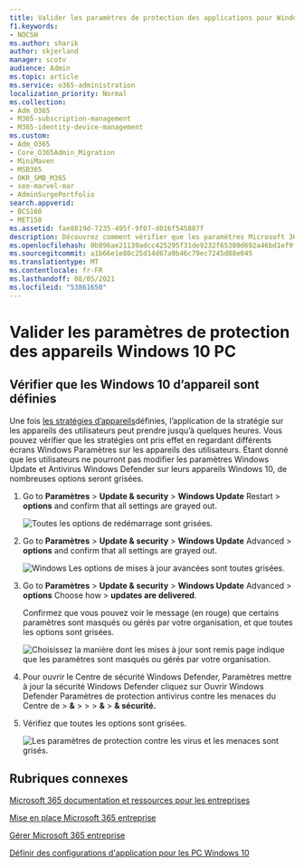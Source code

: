 ```yaml
---
title: Valider les paramètres de protection des applications pour Windows 10 PC
f1.keywords:
- NOCSH
ms.author: sharik
author: skjerland
manager: scotv
audience: Admin
ms.topic: article
ms.service: o365-administration
localization_priority: Normal
ms.collection:
- Adm_O365
- M365-subscription-management
- M365-identity-device-management
ms.custom:
- Adm_O365
- Core_O365Admin_Migration
- MiniMaven
- MSB365
- OKR_SMB_M365
- seo-marvel-mar
- AdminSurgePortfolio
search.appverid:
- BCS160
- MET150
ms.assetid: fae8819d-7235-495f-9f07-d016f545887f
description: Découvrez comment vérifier que les paramètres Microsoft 365 protection des applications pour les entreprises ont pris effet sur les appareils Windows 10 utilisateurs.
ms.openlocfilehash: 0b896ae21139adcc425295f31de9232f65380d692a46bd1ef9f81d4516e0e9ec
ms.sourcegitcommit: a1b66e1e80c25d14d67a9b46c79ec7245d88e045
ms.translationtype: MT
ms.contentlocale: fr-FR
ms.lasthandoff: 08/05/2021
ms.locfileid: "53861650"
---
```

# <a name="validate-device-protection-settings-for-windows-10-pcs"></a>Valider les paramètres de protection des appareils Windows 10 PC

## <a name="verify-that-windows-10-device-policies-are-set"></a>Vérifier que les Windows 10 d’appareil sont définies

Une fois [les stratégies d’appareils](protection-settings-for-windows-10-pcs.md)définies, l’application de la stratégie sur les appareils des utilisateurs peut prendre jusqu’à quelques heures. Vous pouvez vérifier que les stratégies ont pris effet en regardant différents écrans Windows Paramètres sur les appareils des utilisateurs. Étant donné que les utilisateurs ne pourront pas modifier les paramètres Windows Update et Antivirus Windows Defender sur leurs appareils Windows 10, de nombreuses options seront grisées.
  
1. Go to **Paramètres** \> **Update &amp; security** \> **Windows Update** Restart \> **options** and confirm that all settings are grayed out. 
    
    ![Toutes les options de redémarrage sont grisées.](../media/31308da9-18b0-47c5-bbf6-d5fa6747c376.png)
  
2. Go to **Paramètres** \> **Update &amp; security** \> **Windows Update** Advanced \> **options** and confirm that all settings are grayed out. 
    
    ![Windows Les options de mises à jour avancées sont toutes grisées.](../media/049cf281-d503-4be9-898b-c0a3286c7fc2.png)
  
3. Go to **Paramètres** \> **Update &amp; security** \> **Windows Update** Advanced \> **options** Choose how \> **updates are delivered**.
    
    Confirmez que vous pouvez voir le message (en rouge) que certains paramètres sont masqués ou gérés par votre organisation, et que toutes les options sont grisées.
    
    ![Choisissez la manière dont les mises à jour sont remis page indique que les paramètres sont masqués ou gérés par votre organisation.](../media/6b3e37c5-da41-4afd-9983-b4f406216b59.png)
  
4. Pour ouvrir le Centre de sécurité  Windows Defender, Paramètres mettre à jour la sécurité Windows Defender cliquez sur Ouvrir Windows Defender Paramètres de protection antivirus contre les menaces du Centre de \> **&amp;** \>  \>  \> **&amp;** \> **&amp; sécurité.** 
    
5. Vérifiez que toutes les options sont grisées. 
    
    ![Les paramètres de protection contre les virus et les menaces sont grisés.](../media/9ca68d40-a5d9-49d7-92a4-c581688b5926.png)
  
## <a name="related-topics"></a>Rubriques connexes

[Microsoft 365 documentation et ressources pour les entreprises](./index.yml)
  
[Mise en place Microsoft 365 entreprise](microsoft-365-business-overview.md)
  
[Gérer Microsoft 365 entreprise](manage.md)
  
[Définir des configurations d'application pour les PC Windows 10](protection-settings-for-windows-10-pcs.md)
